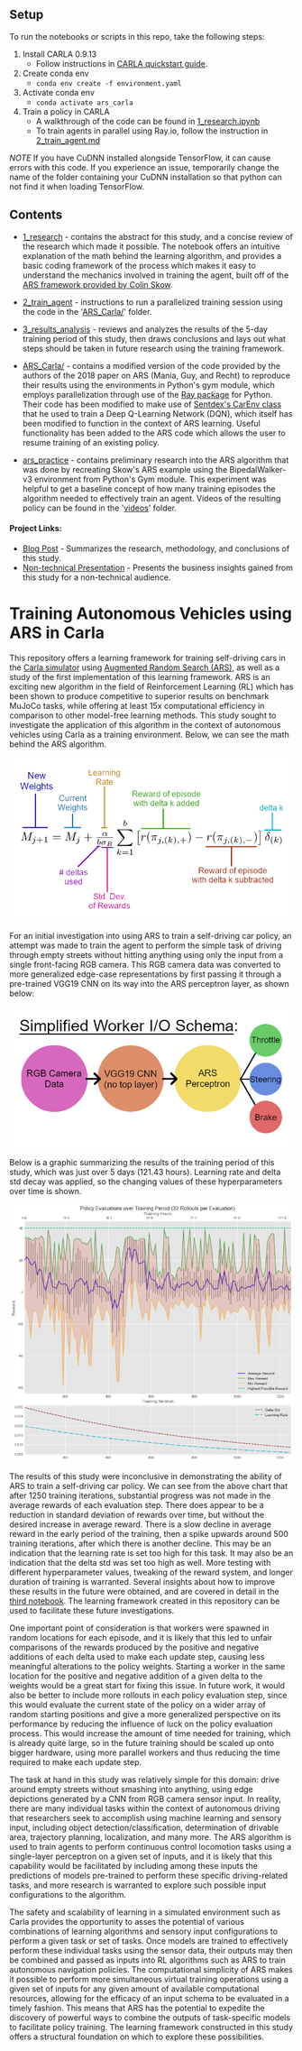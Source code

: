 ## Setup

To run the notebooks or scripts in this repo, take the following steps:
1. Install CARLA 0.9.13
   - Follow instructions in [CARLA quickstart guide](https://carla.readthedocs.io/en/latest/start_quickstart/).
2. Create conda env
   - `conda env create -f environment.yaml`
3. Activate conda env
   - `conda activate ars_carla`
4. Train a policy in CARLA
   - A walkthrough of the code can be found in [1_research.ipynb](1_research.ipynb)
   - To train agents in parallel using Ray.io, follow the instruction in [2_train_agent.md](2_train_agent.md)

*NOTE* 
If you have CuDNN installed alongside TensorFlow, it can cause errors with this code. If you experience an issue, temporarily change the name of the folder containing your CuDNN installation so that python can not find it when loading TensorFlow.

## Contents
- [1_research](1_research.ipynb) - contains the abstract for this study, and a concise review of the research which made it possible. The notebook offers an intuitive explanation of the math behind the learning algorithm, and provides a basic coding framework of the process which makes it easy to understand the mechanics involved in training the agent, built off of the [ARS framework provided by Colin Skow](https://github.com/colinskow/move37/tree/master/ars). 

- [2_train_agent](2_train_agent.md) - instructions to run a parallelized training session using the code in the '[ARS_Carla/](ARS_Carla/)' folder.

- [3_results_analysis](3_results_analysis.ipynb) - reviews and analyzes the results of the 5-day training period of this study, then draws conclusions and lays out what steps should be taken in future research using the training framework.

- [ARS_Carla/](ARS_Carla) - contains a modified version of the code provided by the authors of the 2018 paper on ARS (Mania, Guy, and Recht) to reproduce their results using the environments in Python's gym module, which employs parallelization through use of the [Ray package](https://docs.ray.io/en/latest/) for Python. Their code has been modified to make use of [Sentdex's CarEnv class](https://pythonprogramming.net/reinforcement-learning-self-driving-autonomous-cars-carla-python/) that he used to train a Deep Q-Learning Network (DQN), which itself has been modified to function in the context of ARS learning. Useful functionality has been added to the ARS code which allows the user to resume training of an existing policy.

- [ars_practice](ars_practice.ipynb) - contains preliminary research into the ARS algorithm that was done by recreating Skow's ARS example using the BipedalWalker-v3 environment from Python's Gym module. This experiment was helpful to get a baseline concept of how many training episodes the algorithm needed to effectively train an agent. Videos of the resulting policy can be found in the '[videos](videos/)' folder.


#### Project Links:
- [Blog Post](https://natecibik.medium.com/training-autonomous-vehicles-using-augmented-random-search-in-carla-19fcbe62b697) - Summarizes the research, methodology, and conclusions of this study.
- [Non-technical Presentation](https://youtu.be/ILbmBa5MAtI) - Presents the business insights gained from this study for a non-technical audience.

# Training Autonomous Vehicles using ARS in Carla

This repository offers a learning framework for training self-driving cars in the [Carla simulator](https://carla.org/) using [Augmented Random Search (ARS)](https://arxiv.org/pdf/1803.07055.pdf), as well as a study of the first implementation of this learning framework. ARS is an exciting new algorithm in the field of Reinforcement Learning (RL) which has been shown to produce competitive to superior results on benchmark MuJoCo tasks, while offering at least 15x computational efficiency in comparison to other model-free learning methods. This study sought to investigate the application of this algorithm in the context of autonomous vehicles using Carla as a training environment. Below, we can see the math behind the ARS algorithm.

![The math behind ARS](images/ars_formula_explained.png)

For an initial investigation into using ARS to train a self-driving car policy, an attempt was made to train the agent to perform the simple task of driving through empty streets without hitting anything using only the input from a single front-facing RGB camera. This RGB camera data was converted to more generalized edge-case representations by first passing it through a pre-trained VGG19 CNN on its way into the ARS perceptron layer, as shown below:

![Worker I/O](images/WorkerIO.png)

Below is a graphic summarizing the results of the training period of this study, which was just over 5 days (121.43 hours). Learning rate and delta std decay was applied, so the changing values of these hyperparameters over time is shown.

![Training Results](images/training_results.png)

The results of this study were inconclusive in demonstrating the ability of ARS to train a self-driving car policy. We can see from the above chart that after 1250 training iterations, substantial progress was not made in the average rewards of each evaluation step. There does appear to be a reduction in standard deviation of rewards over time, but without the desired increase in average reward. There is a slow decline in average reward in the early period of the training, then a spike upwards around 500 training iterations, after which there is another decline. This may be an indication that the learning rate is set too high for this task. It may also be an indication that the delta std was set too high as well. More testing with different hyperparameter values, tweaking of the reward system, and longer duration of training is warranted. Several insights about how to improve these results in the future were obtained, and are covered in detail in the [third notebook](3_results_analysis.ipynb). The learning framework created in this repository can be used to facilitate these future investigations. 

One important point of consideration is that workers were spawned in random locations for each episode, and it is likely that this led to unfair comparisons of the rewards produced by the positive and negative additions of each delta used to make each update step, causing less meaningful alterations to the policy weights. Starting a worker in the same location for the positive and negative addition of a given delta to the weights would be a great start for fixing this issue. In future work, it would also be better to include more rollouts in each policy evaluation step, since this would evaluate the current state of the policy on a wider array of random starting positions and give a more generalized perspective on its performance by reducing the influence of luck on the policy evaluation process. This would increase the amount of time needed for training, which is already quite large, so in the future training should be scaled up onto bigger hardware, using more parallel workers and thus reducing the time required to make each update step.

The task at hand in this study was relatively simple for this domain: drive around empty streets without smashing into anything, using edge depictions generated by a CNN from RGB camera sensor input. In reality, there are many individual tasks within the context of autonomous driving that researchers seek to accomplish using machine learning and sensory input, including object detection/classification, determination of drivable area, trajectory planning, localization, and many more. The ARS algorithm is used to train agents to perform continuous control locomotion tasks using a single-layer perceptron on a given set of inputs, and it is likely that this capability would be facilitated by including among these inputs the predictions of models pre-trained to perform these specific driving-related tasks, and more research is warranted to explore such possible input configurations to the algorithm.

The safety and scalability of learning in a simulated environment such as Carla provides the opportunity to asses the potential of various combinations of learning algorithms and sensory input configurations to perform a given task or set of tasks. Once models are trained to effectively perform these individual tasks using the sensor data, their outputs may then be combined and passed as inputs into RL algorithms such as ARS to train autonomous navigation policies. The computational simplicity of ARS makes it possible to perform more simultaneous virtual training operations using a given set of inputs for any given amount of available computational resources, allowing for the efficacy of an input schema to be evaluated in a timely fashion. This means that ARS has the potential to expedite the discovery of powerful ways to combine the outputs of task-specific models to facilitate policy training. The learning framework constructed in this study offers a structural foundation on which to explore these possibilities.
